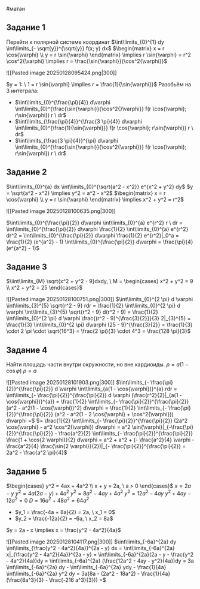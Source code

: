 #матан 
## Задание 1
Перейти к полярной системе координат
$\int\limits_{0}^{1} dy \int\limits_{- \sqrt{y}}^{\sqrt{y}} f(x; y) dx$
$\begin{matrix} x = r \cos{\varphi} \\ y = r \sin{\varphi} \end{matrix} \implies r \sin{\varphi} = r^2 \cos^2{\varphi} \implies r = \frac{\sin{\varphi}}{\cos^2{\varphi}}$

![[Pasted image 20250128095424.png|300]]

$y = 1: \ 1 = r \sin{\varphi} \implies r = \frac{1}{\sin{\varphi}}$
Разобьём на 3 интеграла:
- $\int\limits_{0}^{\frac{\pi}{4}} d\varphi \int\limits_{0}^{\frac{\sin{\varphi}}{\cos^2{}\varphi}} f(r \cos{\varphi}; r\sin{\varphi}) r \ dr$
- $\int\limits_{\frac{\pi}{4}}^{\frac{3 \pi}{4}} d\varphi \int\limits_{0}^{\frac{1}{\sin{\varphi}}} f(r \cos{\varphi}; r\sin{\varphi}) r \ dr$
- $\int\limits_{\frac{3 \pi}{4}}^{\pi} d\varphi \int\limits_{0}^{\frac{\sin{\varphi}}{\cos^2{\varphi}}} f(r \cos{\varphi}; r\sin{\varphi}) r \ dr$

## Задание 2
$\int\limits_{0}^{a} dx \int\limits_{0}^{\sqrt{a^2 - x^2}} e^{x^2 + y^2} dy$
$y = \sqrt{a^2 - x^2} \implies y^2 = a^2 - x^2$
$\begin{matrix} x = r \cos{\varphi} \\ y = r \sin{\varphi} \end{matrix} \implies x^2 + y^2 = r^2$

![[Pasted image 20250128100635.png|300]]

$\int\limits_{0}^{\frac{\pi}{2}} d\varphi \int\limits_{0}^{a} e^{r^2} r \ dr = \int\limits_{0}^{\frac{\pi}{2}} d\varphi \frac{1}{2} \int\limits_{0}^{a} e^{r^2} dr^2 = \int\limits_{0}^{\frac{\pi}{2}} d\varphi \frac{1}{2} e^{r^2}|_0^a = \frac{1}{2} (e^{a^2} - 1) \int\limits_{0}^{\frac{\pi}{2}} d\varphi = \frac{\pi}{4} (e^{a^2} - 1)$

## Задание 3
$\iint\limits_{M} \sqrt{x^2 + y^2 - 9}dxdy, \ M = \begin{cases} x^2 + y^2 = 9 \\ x^2 + y^2 = 25 \end{cases}$

![[Pasted image 20250128100751.png|300]]
$\int\limits_{0}^{2 \pi} d \varphi \int\limits_{3}^{5} \sqrt{r^2 - 9} rdr = \frac{1}{2} \int\limits_{0}^{2 \pi} d \varphi \int\limits_{3}^{5} \sqrt{r^2 - 9} d(r^2 - 9) = \frac{1}{2} \int\limits_{0}^{2 \pi} d \varphi \frac{(r^2 - 9)^{\frac{3}{2}}}{3} 2|_{3}^{5} = \frac{1}{3} \int\limits_{0}^{2 \pi} d\varphi (25 - 9)^{\frac{3}{2}} = \frac{1}{3} \cdot 2 \pi \cdot \sqrt{16^3} = \frac{2 \pi}{3} \cdot 4^3 = \frac{128 \pi}{3}$

## Задание 4
Найти площадь части внутри окружности, но вне кардиоиды.
$\rho = a(1 - \cos{\varphi})$
$\rho = a$

![[Pasted image 20250128101903.png|300]]
$\int\limits_{- \frac{\pi}{2}}^{\frac{\pi}{2}} d \varphi \int\limits_{a(1 - \cos{\varphi})}^{a} rdr = \int\limits_{- \frac{\pi}{2}}^{\frac{\pi}{2}} d \varphi (\frac{r^2}{2}|_{a(1 - \cos{\varphi})}^{a}) = \frac{1}{2} \int\limits_{- \frac{\pi}{2}}^{\frac{\pi}{2}} (a^2 - a^2(1 - \cos{\varphi})^2) d\varphi = \frac{1}{2} \int\limits_{- \frac{\pi}{2}}^{\frac{\pi}{2}} (a^2 - a^2(1 - 2 \cos{\varphi} + \cos^2{\varphi})) d\varphi =$
$= \frac{1}{2} \int\limits_{- \frac{\pi}{2}}^{\frac{\pi}{2}} (2a^2 \cos{\varphi} - a^2 \cos^2{\varphi}) d\varphi = a^2 \sin{\varphi}|_{-\frac{\pi}{2}}^{\frac{\pi}{2}} - \frac{a^2}{2} \int\limits_{- \frac{\pi}{2}}^{\frac{\pi}{2}} \frac{1 + \cos{2 \varphi}}{2} d\varphi = a^2 + a^2 + (- \frac{a^2}{4} \varphi - \frac{a^2}{4} \frac{\sin{2 \varphi}}{2})|_{- \frac{\pi}{2}}^{\frac{\pi}{2}} = 2a^2 - \frac{a^2 \pi}{4}$

## Задание 5
$\begin{cases} y^2 = 4ax + 4a^2 \\ x + y = 2a, \ a > 0 \end{cases}$
$x = 2a - y$
$y^2 = 4a(2a - y) + 4a^2$
$y^2 = 8a^2 - 4ay + 4a^2$
$y^2 = 12a^2 - 4ay$
$y^2 + 4ay - 12a^2 = 0$
$D = 16a^2 + 48a^2 = 64a^2$
- $y_1 = \frac{-4a + 8a}{2} = 2a, \ x_1 = 0$
- $y_2 = \frac{-12a}{2} = -6a, \ x_2 = 8a$

$y = 2a - x \implies x = \frac{y^2 - 4a^2}{4a}$

![[Pasted image 20250128104117.png|300]]
$\int\limits_{-6a}^{2a} dy \int\limits_{\frac{y^2 - 4a^2}{4a}}^{2a - y} dx = \int\limits_{-6a}^{2a} x|_{\frac{y^2 - 4a^2}{4a}}^{2a - y} = \int\limits_{-6a}^{2a}(2a - y - \frac{y^2 - 4a^2}{4a})dy = \int\limits_{-6a}^{2a} (\frac{12a^2 - 4ay - y^2}{4a})dy = 3a \int\limits_{-6a}^{2a} dy - \int\limits_{-6a}^{2a} ydy - \frac{1}{4a} \int\limits_{-6a}^{2a} y^2 dy = 3a(8a - (2a^2 - 18a^2) - \frac{1}{4a}(\frac{8a^3}{3} - \frac{-216 a^3}{3})) =$